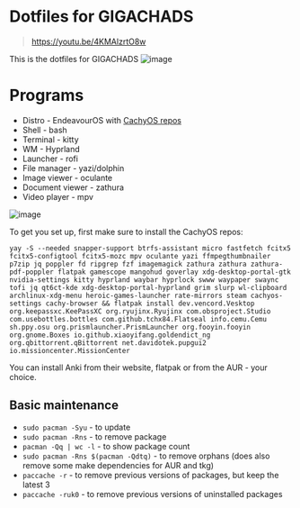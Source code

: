 # Dotfiles for GIGACHADS
> https://youtu.be/4KMAlzrtO8w

This is the dotfiles for GIGACHADS
![image](https://github.com/user-attachments/assets/7d99777d-eef7-430e-8f8c-2c58e79ae259)



# Programs
- Distro - EndeavourOS with [CachyOS repos](https://wiki.cachyos.org/features/optimized_repos/)
- Shell - bash
- Terminal - kitty
- WM - Hyprland
- Launcher - rofi
- File manager - yazi/dolphin
- Image viewer - oculante
- Document viewer - zathura
- Video player - mpv

![image](https://github.com/user-attachments/assets/1effbaf1-3585-4884-8189-b72af41dcfe7)


To get you set up, first make sure to install the CachyOS repos: 
```
yay -S --needed snapper-support btrfs-assistant micro fastfetch fcitx5 fcitx5-configtool fcitx5-mozc mpv oculante yazi ffmpegthumbnailer p7zip jq poppler fd ripgrep fzf imagemagick zathura zathura zathura-pdf-poppler flatpak gamescope mangohud goverlay xdg-desktop-portal-gtk nvidia-settings kitty hyprland waybar hyprlock swww waypaper swaync tofi jq qt6ct-kde xdg-desktop-portal-hyprland grim slurp wl-clipboard archlinux-xdg-menu heroic-games-launcher rate-mirrors steam cachyos-settings cachy-browser && flatpak install dev.vencord.Vesktop org.keepassxc.KeePassXC org.ryujinx.Ryujinx com.obsproject.Studio com.usebottles.bottles com.github.tchx84.Flatseal info.cemu.Cemu sh.ppy.osu org.prismlauncher.PrismLauncher org.fooyin.fooyin org.gnome.Boxes io.github.xiaoyifang.goldendict_ng org.qbittorrent.qBittorrent net.davidotek.pupgui2 io.missioncenter.MissionCenter
```
You can install Anki from their website, flatpak or from the AUR - your choice.

## Basic maintenance
- `sudo pacman -Syu` - to update
- `sudo pacman -Rns` - to remove package
- `pacman -Qq | wc -l` - to show package count
- `sudo pacman -Rns $(pacman -Qdtq)` - to remove orphans (does also remove some make dependencies for AUR and tkg)
- `paccache -r` - to remove previous versions of packages, but keep the latest 3
- `paccache -ruk0` - to remove previous versions of uninstalled packages

